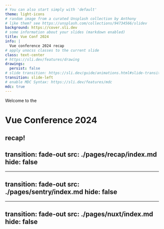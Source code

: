 ```yaml
---
# You can also start simply with 'default'
theme: light-icons
# random image from a curated Unsplash collection by Anthony
# like them? see https://unsplash.com/collections/94734566/slidev
background: https://cover.sli.dev
# some information about your slides (markdown enabled)
title: Vue Conf 2024
info: |
  Vue conference 2024 recap
# apply unocss classes to the current slide
class: text-center
# https://sli.dev/features/drawing
drawings:
  persist: false
# slide transition: https://sli.dev/guide/animations.html#slide-transitions
transition: slide-left
# enable MDC Syntax: https://sli.dev/features/mdc
mdc: true
---
```

Welcome to the 

# Vue Conference 2024

recap!
---
transition: fade-out
src: ./pages/recap/index.md
hide: false
---
---
transition: fade-out
src: ./pages/sentry/index.md
hide: false
---
---
transition: fade-out
src: ./pages/nuxt/index.md
hide: false
---